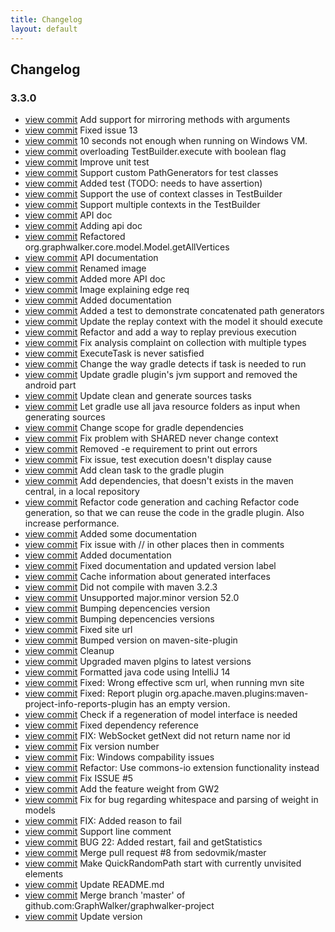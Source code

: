 ```yaml
---
title: Changelog
layout: default
---
```


## Changelog

### 3.3.0
* [view commit](http://github.com/GraphWalker/graphwalker-project/commit/95827541537b4ea0c46810a32025e224c56e78da)  Add support for mirroring methods with arguments
* [view commit](http://github.com/GraphWalker/graphwalker-project/commit/814368f780e441f9f7f04c801715eaecee1eca14)  Fixed issue 13
* [view commit](http://github.com/GraphWalker/graphwalker-project/commit/f1272c1099072953c046718ddad77196c91eade3)  10 seconds not enough when running on Windows VM.
* [view commit](http://github.com/GraphWalker/graphwalker-project/commit/2c51aa1609e2312b2e7e1603849cef1678b02f24)  overloading TestBuilder.execute with boolean flag
* [view commit](http://github.com/GraphWalker/graphwalker-project/commit/853d5f84714d1acf83238a3b0d53fd9ac484b037)  Improve unit test
* [view commit](http://github.com/GraphWalker/graphwalker-project/commit/7532333190c18a1c854ce4d03e092b99e82feb26)  Support custom PathGenerators for test classes
* [view commit](http://github.com/GraphWalker/graphwalker-project/commit/ff4a2f74e19a2de24932515cbdfb1688f741e6a8)  Added test (TODO: needs to have assertion)
* [view commit](http://github.com/GraphWalker/graphwalker-project/commit/a6a233fbb8501b89b49933b0d67ea7dca9fd041a)  Support the use of context classes in TestBuilder
* [view commit](http://github.com/GraphWalker/graphwalker-project/commit/5021b18ee474f97115a1acd0c38d60458553b9e4)  Support multiple contexts in the TestBuilder
* [view commit](http://github.com/GraphWalker/graphwalker-project/commit/732e119666f30ac0b34a02f184fb6cbe8bbe48b9)  API doc
* [view commit](http://github.com/GraphWalker/graphwalker-project/commit/ede824c8bfb4470a3090f089d86cc9f1d0e8397f)  Adding api doc
* [view commit](http://github.com/GraphWalker/graphwalker-project/commit/f74672cc53353fd855af0d82187f07b6f55639b4)  Refactored org.graphwalker.core.model.Model.getAllVertices
* [view commit](http://github.com/GraphWalker/graphwalker-project/commit/4723425dd21865b2466a0abc5fa938d4f361b417)  API documentation
* [view commit](http://github.com/GraphWalker/graphwalker-project/commit/ab46e54d5ccf6efb7d1141760204cc394215dcb6)  Renamed image
* [view commit](http://github.com/GraphWalker/graphwalker-project/commit/5323f0a6f360f3896f3df8f0e943a9490bb524f7)  Added more API doc
* [view commit](http://github.com/GraphWalker/graphwalker-project/commit/1ad43f85f467ec85d20e888b9645a2d6305bcf88)  Image explaining edge req
* [view commit](http://github.com/GraphWalker/graphwalker-project/commit/00bb90f03de8ace6dd9dfb44920c688b1f07f224)  Added documentation
* [view commit](http://github.com/GraphWalker/graphwalker-project/commit/38fd0a3e20213ac3dadd75ebf6a180a8fbf50a0b)  Added a test to demonstrate concatenated path generators
* [view commit](http://github.com/GraphWalker/graphwalker-project/commit/8ae9725e01094e657d16f0e468a1cd852b3ba0c6)  Update the replay context with the model it should execute
* [view commit](http://github.com/GraphWalker/graphwalker-project/commit/77639dc88d2b07f7d2389e34175108bd195599a2)  Refactor and add a way to replay previous execution
* [view commit](http://github.com/GraphWalker/graphwalker-project/commit/8d1d4027477121d16b21391727c48ee8f07b36ff)  Fix analysis complaint on collection with multiple types
* [view commit](http://github.com/GraphWalker/graphwalker-project/commit/08c972d820797e814dbbc7e751797a082c07854c)  ExecuteTask is never satisfied
* [view commit](http://github.com/GraphWalker/graphwalker-project/commit/77cc4e7b9ebe0d2cd67c134fcbea0c41116b0ebd)  Change the way gradle detects if task is needed to run
* [view commit](http://github.com/GraphWalker/graphwalker-project/commit/b62c0fdf552ec6495b8870a56cf486b19e3a1f11)  Update gradle plugin's jvm support and removed the android part
* [view commit](http://github.com/GraphWalker/graphwalker-project/commit/1efdb4cecd7c30731f6fc41ea5ca64623186cf3c)  Update clean and generate sources tasks
* [view commit](http://github.com/GraphWalker/graphwalker-project/commit/3d6b8c346518fe8d5f9d2725b82a74eea63bc595)  Let gradle use all java resource folders as input when generating sources
* [view commit](http://github.com/GraphWalker/graphwalker-project/commit/f341c0812bd0bf4a61298e15e3bdfd6c0300c0bf)  Change scope for gradle dependencies
* [view commit](http://github.com/GraphWalker/graphwalker-project/commit/55d628953b1e9056be9efd524219f1f1c4d032fb)  Fix problem with SHARED never change context
* [view commit](http://github.com/GraphWalker/graphwalker-project/commit/4d7d91e4b7097688dbbaba02c0237ed715018c05)  Removed -e requirement to print out errors
* [view commit](http://github.com/GraphWalker/graphwalker-project/commit/70f9d57c44aada41fe0881f5d032af64abe4d4a2)  Fix issue, test execution doesn't display cause
* [view commit](http://github.com/GraphWalker/graphwalker-project/commit/3658883e836d70e7e09faa3d62f92b47d7acba85)  Add clean task to the gradle plugin
* [view commit](http://github.com/GraphWalker/graphwalker-project/commit/84d60b48e4f8a6aa0b41b6854ce66b5c4fef70dc)  Add dependencies, that doesn't exists in the maven central, in a local repository
* [view commit](http://github.com/GraphWalker/graphwalker-project/commit/25d241f2ac944e324fe63b3c9044a3db73be3e9f)  Refactor code generation and caching Refactor code generation, so that we can reuse the code in the gradle plugin. Also increase performance.
* [view commit](http://github.com/GraphWalker/graphwalker-project/commit/24055709e96bb34926e44d9ecca344d611ae5e28)  Added some documentation
* [view commit](http://github.com/GraphWalker/graphwalker-project/commit/31deea0d8821aa9e3d6b156eb92b0c89a0ec8298)  Fix issue with // in other places then in comments
* [view commit](http://github.com/GraphWalker/graphwalker-project/commit/4c1126e1cacb6fba0bcdde80522ebd8d4482df49)  Added documentation
* [view commit](http://github.com/GraphWalker/graphwalker-project/commit/512a102d2249dc5a0fa7799c5c62ce53157b73a7)  Fixed documentation and updated version label
* [view commit](http://github.com/GraphWalker/graphwalker-project/commit/2bda257f86daf69624489febb0ba997ef3b2968a)  Cache information about generated interfaces
* [view commit](http://github.com/GraphWalker/graphwalker-project/commit/e1e6edb6eefef70e195a54617a8ce917f6f5516a)  Did not compile with maven 3.2.3
* [view commit](http://github.com/GraphWalker/graphwalker-project/commit/a2006d55a612c4be1cef2b7a31fb8f9838b79608)  Unsupported major.minor version 52.0
* [view commit](http://github.com/GraphWalker/graphwalker-project/commit/401c0c79f1a18264bfe270004c1a577f4540b026)  Bumping depencencies version
* [view commit](http://github.com/GraphWalker/graphwalker-project/commit/dd14cb1f65bb4c1f806f67aeaf09f421a4356345)  Bumping depencencies versions
* [view commit](http://github.com/GraphWalker/graphwalker-project/commit/575be0395243d7cc1deb43ae53b717eaf09e1124)  Fixed site url
* [view commit](http://github.com/GraphWalker/graphwalker-project/commit/a353eec709c05ea0b374a23b446cb5af1e5f3f47)  Bumped version on maven-site-plugin
* [view commit](http://github.com/GraphWalker/graphwalker-project/commit/c050c14f7a6c999646f75e6d852e9aafedec3b4e)  Cleanup
* [view commit](http://github.com/GraphWalker/graphwalker-project/commit/1e037370d078c80d3f9369e9be0bc450196d33f5)  Upgraded maven plgins to latest versions
* [view commit](http://github.com/GraphWalker/graphwalker-project/commit/2bb3875576509c3020cbcfee0038dd0816043dfa)  Formatted java code using IntelliJ 14
* [view commit](http://github.com/GraphWalker/graphwalker-project/commit/de1d3bd30187d72c28d13811e5b0b58b86a5d7fc)  Fixed: Wrong effective scm url, when running mvn site
* [view commit](http://github.com/GraphWalker/graphwalker-project/commit/07f8ab6105648b74c74f32851df882956e328845)  Fixed: Report plugin org.apache.maven.plugins:maven-project-info-reports-plugin has an empty version.
* [view commit](http://github.com/GraphWalker/graphwalker-project/commit/2006dcf29ab04a01251f614f7d9f952c63467e00)  Check if a regeneration of model interface is needed
* [view commit](http://github.com/GraphWalker/graphwalker-project/commit/b3132139bc204f3225fb5ded93678fb4a4b0ec1b)  Fixed dependency reference
* [view commit](http://github.com/GraphWalker/graphwalker-project/commit/041d520127a7e75c61e35c0a7583f772215d0c28)  FIX: WebSocket getNext did not return name nor id
* [view commit](http://github.com/GraphWalker/graphwalker-project/commit/c14f587fb51a546891819e4103852d623d79e5c1)  Fix version number
* [view commit](http://github.com/GraphWalker/graphwalker-project/commit/007e271bb88848e318fb34912c396c8d80106491)  Fix: Windows compability issues
* [view commit](http://github.com/GraphWalker/graphwalker-project/commit/f8cbc33fe69a3c9369d44416b6b1ae3feb472960)  Refactor: Use commons-io extension functionality instead
* [view commit](http://github.com/GraphWalker/graphwalker-project/commit/4a972159c43a3e5c4b1f80465f58c210f4d9d445)  Fix ISSUE #5
* [view commit](http://github.com/GraphWalker/graphwalker-project/commit/850f820c7100167f63c0d5f4cb13bdde180ef454)  Add the feature weight from GW2
* [view commit](http://github.com/GraphWalker/graphwalker-project/commit/76449b847218807d64fdb702ccac265bed8bab12)  Fix for bug regarding whitespace and parsing of weight in models
* [view commit](http://github.com/GraphWalker/graphwalker-project/commit/1e25992d679c5ca52dea4c9dd13ca3171ce9790a)  FIX: Added reason to fail
* [view commit](http://github.com/GraphWalker/graphwalker-project/commit/a7fc8ceb30ccf5ce0dcedab3fabea64315e61126)  Support line comment
* [view commit](http://github.com/GraphWalker/graphwalker-project/commit/7c9f190e1ab86881efc7274e3a56ddd73844e816)  BUG 22: Added restart, fail and getStatistics
* [view commit](http://github.com/GraphWalker/graphwalker-project/commit/374f613348ff057577b3b69ff447c31f8d468039)  Merge pull request #8 from sedovmik/master
* [view commit](http://github.com/GraphWalker/graphwalker-project/commit/1337abada0b003040e38b8ac4b2c1d0ff26817b2)  Make QuickRandomPath start with currently unvisited elements
* [view commit](http://github.com/GraphWalker/graphwalker-project/commit/3404d75e9095f5e63f617ac47af69a1ab80b26f0)  Update README.md
* [view commit](http://github.com/GraphWalker/graphwalker-project/commit/1f51253ab5ec451b4e622f05654975dc918cce6c)  Merge branch 'master' of github.com:GraphWalker/graphwalker-project
* [view commit](http://github.com/GraphWalker/graphwalker-project/commit/919b7f0d50981c38484c6871aa429cb9aaace66e)  Update version
